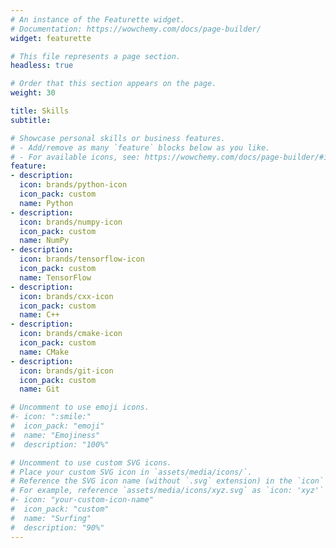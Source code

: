```yaml
---
# An instance of the Featurette widget.
# Documentation: https://wowchemy.com/docs/page-builder/
widget: featurette

# This file represents a page section.
headless: true

# Order that this section appears on the page.
weight: 30

title: Skills
subtitle:

# Showcase personal skills or business features.
# - Add/remove as many `feature` blocks below as you like.
# - For available icons, see: https://wowchemy.com/docs/page-builder/#icons
feature:
- description: 
  icon: brands/python-icon
  icon_pack: custom
  name: Python
- description: 
  icon: brands/numpy-icon
  icon_pack: custom
  name: NumPy
- description: 
  icon: brands/tensorflow-icon
  icon_pack: custom
  name: TensorFlow
- description: 
  icon: brands/cxx-icon
  icon_pack: custom
  name: C++
- description: 
  icon: brands/cmake-icon
  icon_pack: custom
  name: CMake
- description: 
  icon: brands/git-icon
  icon_pack: custom
  name: Git

# Uncomment to use emoji icons.
#- icon: ":smile:"
#  icon_pack: "emoji"
#  name: "Emojiness"
#  description: "100%"  

# Uncomment to use custom SVG icons.
# Place your custom SVG icon in `assets/media/icons/`.
# Reference the SVG icon name (without `.svg` extension) in the `icon` field.
# For example, reference `assets/media/icons/xyz.svg` as `icon: 'xyz'`
#- icon: "your-custom-icon-name"
#  icon_pack: "custom"
#  name: "Surfing"
#  description: "90%"
---
```

